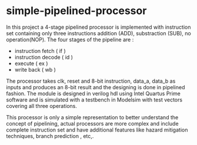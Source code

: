 # simple-pipelined-processor

In this project a 4-stage pipelined processor is implemented with instruction set containing only three instructions addition (ADD), substraction (SUB), no operation(NOP). The four stages of the pipeline are :
- instruction fetch ( if )
- instruction decode ( id )
- execute ( ex )
- write back ( wb )

The processor takes clk, reset and 8-bit instruction, data_a, data_b as inputs and produces an 8-bit result and the designing is done in pipelined fashion. The module is designed in verilog hdl using Intel Quartus Prime software and is simulated with a testbench in Modelsim with test vectors covering all three operations.

This processor is only a simple representation to better understand the concept of pipelining, actual processors are more complex and include complete instruction set and have additional features like hazard mitigation techniques, branch prediction , etc,.
